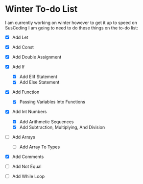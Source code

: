 # Winter To-do List

I am currently working on winter however to get it up to speed on SusCoding I am going to need to do these things on the to-do list:

-   [x] Add Let
-   [x] Add Const
-   [x] Add Double Assignment
-   [x] Add If
    -   [x] Add Elif Statement
    -   [x] Add Else Statement
-   [x] Add Function
    -   [x] Passing Variables Into Functions
-   [x] Add Int Numbers
    -   [x] Add Arithmetic Sequences
    -   [x] Add Subtraction, Multiplying, And Division
-   [ ] Add Arrays
    -   [ ] Add Array To Types
-   [x] Add Comments
-   [ ] Add Not Equal
-   [ ] Add While Loop

